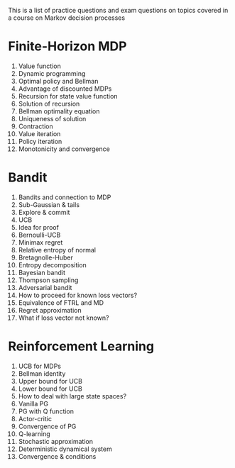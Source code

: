 This is a list of practice questions and exam questions on topics covered in a course on Markov decision processes

Finite-Horizon MDP
================================

1. Value function
2. Dynamic programming
3. Optimal policy and Bellman
4. Advantage of discounted MDPs
5. Recursion for state value function 
6. Solution of recursion
7. Bellman optimality equation
8. Uniqueness of solution
9. Contraction
10. Value iteration
11. Policy iteration
12. Monotonicity and convergence

Bandit
================================

1. Bandits and connection to MDP
2. Sub-Gaussian & tails
3. Explore & commit
4. UCB
5. Idea for proof
6. Bernoulli-UCB
7. Minimax regret
8. Relative entropy of normal
9. Bretagnolle-Huber
10. Entropy decomposition
11. Bayesian bandit
12. Thompson sampling
13. Adversarial bandit
14. How to proceed for known loss vectors?
15. Equivalence of FTRL and MD
16. Regret approximation
17. What if loss vector not known?

Reinforcement Learning
================================

1. UCB for MDPs
2. Bellman identity
3. Upper bound for UCB
4. Lower bound for UCB
5. How to deal with large state spaces?
6. Vanilla PG
7. PG with Q function 
8. Actor-critic
9. Convergence of PG
10. Q-learning
11. Stochastic approximation
12. Deterministic dynamical system 
13. Convergence & conditions 
